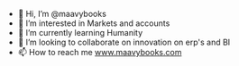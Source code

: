 - 👋 Hi, I’m @maavybooks
- 👀 I’m interested in Markets and accounts
- 🌱 I’m currently learning Humanity
- 💞️ I’m looking to collaborate on innovation on erp's and BI
- 📫 How to reach me www.maavybooks.com

<!---
maavybooks/maavybooks is a ✨ special ✨ repository because its `README.md` (this file) appears on your GitHub profile.
You can click the Preview link to take a look at your changes.
--->
